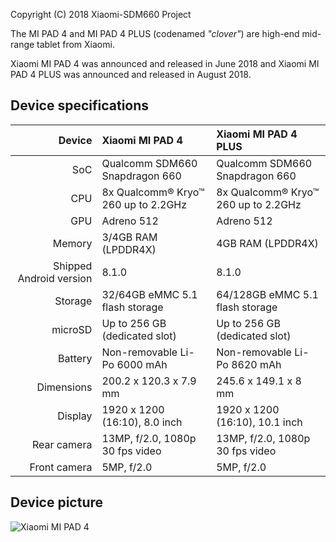 Copyright (C) 2018 Xiaomi-SDM660 Project

The MI PAD 4 and MI PAD 4 PLUS (codenamed _"clover"_) are high-end mid-range tablet from Xiaomi.

Xiaomi MI PAD 4 was announced and released in June 2018 and Xiaomi MI PAD 4 PLUS was announced and released in August 2018.

## Device specifications

| Device       | Xiaomi MI PAD 4                                 | Xiaomi MI PAD 4 PLUS                            |
| -----------: | :---------------------------------------------- | :---------------------------------------------- |
| SoC          | Qualcomm SDM660 Snapdragon 660                  | Qualcomm SDM660 Snapdragon 660                  |
| CPU          | 8x Qualcomm® Kryo™ 260 up to 2.2GHz             | 8x Qualcomm® Kryo™ 260 up to 2.2GHz             |
| GPU          | Adreno 512                                      | Adreno 512                                      |
| Memory       | 3/4GB RAM (LPDDR4X)                             | 4GB RAM (LPDDR4X)                               |
| Shipped Android version | 8.1.0                           	   | 8.1.0                           	               |
| Storage      | 32/64GB eMMC 5.1 flash storage                  | 64/128GB eMMC 5.1 flash storage                 |
| microSD      | Up to 256 GB (dedicated slot)                   | Up to 256 GB (dedicated slot)                   |
| Battery      | Non-removable Li-Po 6000 mAh                    | Non-removable Li-Po 8620 mAh                    |
| Dimensions   | 200.2 x 120.3 x 7.9 mm                          | 245.6 x 149.1 x 8 mm                            |
| Display      | 1920 x 1200 (16:10), 8.0 inch                   | 1920 x 1200 (16:10), 10.1 inch                  |
| Rear camera  | 13MP, f/2.0, 1080p 30 fps video                 | 13MP, f/2.0, 1080p 30 fps video                 |
| Front camera | 5MP, f/2.0                                      | 5MP, f/2.0                                      |

## Device picture

![Xiaomi MI PAD 4](http://i8.mifile.cn/a1/pms_1529843020.73617168!560x560.jpg)

